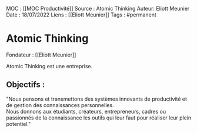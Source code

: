 MOC :  [[MOC Productivité]]
Source : Atomic Thinking
Auteur: Eliott Meunier
Date : 18/07/2022
Liens : [[Eliott Meunier]]
Tags : #permanent

# Atomic Thinking

Fondateur : [[Eliott Meunier]]

Atomic Thinking est une entreprise.

## Objectifs :
"Nous pensons et transmettons des systèmes innovants de productivité et de gestion des connaissances personnelles.  
Nous donnons aux étudiants, créateurs, entrepreneurs, cadres ou passionnés de la connaissance les outils qui leur faut pour réaliser leur plein potentiel."